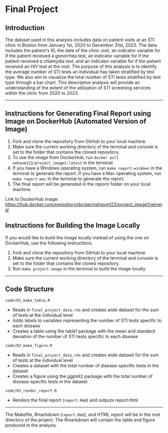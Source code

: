 # Final Project

## Introduction
The dataset used in this analysis includes data on patient visits at an STI clinic in Boston from January 1st, 2020 to December 31st, 2023. The data includes the patient's ID, the date of the clinic visit, an indicator variable for if the patient received a gonorrhea test, an indicator variable for if the patient received a chlamydia test, and an indicator variable for if the patient received an HIV test at the visit. The purpose of this analysis is to identify the average number of STI tests an individual has taken stratified by test type. We also aim to visualize the total number of STI tests stratified by test type through a bar chart. This descriptive analysis will provide an understanding of the extent of the utilization of STI screening services within the clinic from 2020 to 2023.

------------------------------------------------------------------------

## Instructions for Generating Final Report using Image on DockerHub (Automated Version of Image)
1. Fork and clone the repository from GitHub to your local machine.
2. Make sure the current working directory of the terminal and console is set to the folder that contains the cloned repository.
3. To use the image from DockerHub, run `docker pull nehavm123/project_image1:latest` in the terminal.
4. If you have a Windows operating system, run `make report-windows` in the terminal to generate the report. If you have a Mac operating system, run `make report-mac` in the terminal to generate the report.
5. The final report will be generated in the report/ folder on your local machine.

Link to DockerHub image: https://hub.docker.com/repository/docker/nehavm123/project_image1/general 

## Instructions for Building the Image Locally
If you would like to build the image locally instead of using the one on DockerHub, use the following instructions.
1. Fork and clone the repository from GitHub to your local machine
2. Make sure the current working directory of the terminal and console is set to the folder that contains the cloned repository.
3. Run `make project-image` in the terminal to build the image locally.

------------------------------------------------------------------------

## Code Structure

`code/01_make_table.R`
  
  - Reads in `final_project_data.rds` and creates wide dataset for the sum of tests at the individual level
  - Adds labels to variables representing the number of STI tests specific to each disease 
  - Creates a table using the table1 package with the mean and standard deviation of the number of STI tests specific to each disease
  
  `code/02_make_figure.R`
  
  - Reads in `final_project_data.rds` and creates wide dataset for the sum of tests at the individual level
  - Creates a dataset with the total number of disease-specific tests in the dataset
  - Creates a figure using the ggplot2 package with the total number of disease-specific tests in the dataset
  
  `code/03_render_report.R`
  
  - Renders the final report (`report.Rmd`) and outputs report.html
  
------------------------------------------------------------------------

The Makefile, Rmarkdown (`report.Rmd`), and HTML report will be in the root directory of the project. The Rmarkdown will contain the table and figure produced in the analysis.
